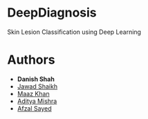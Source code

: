# DeepDiagnosis
Skin Lesion Classification using Deep Learning

# Authors
* <strong>Danish Shah</strong>
* <a href="https://github.com/jawadsh123">Jawad Shaikh</a>
* <a href="https://github.com/maazrk">Maaz Khan</a>
* <a href="https://github.com/adimyth">Aditya Mishra</a>
* <a href="https://github.com/afzalsayed96">Afzal Sayed</a>
